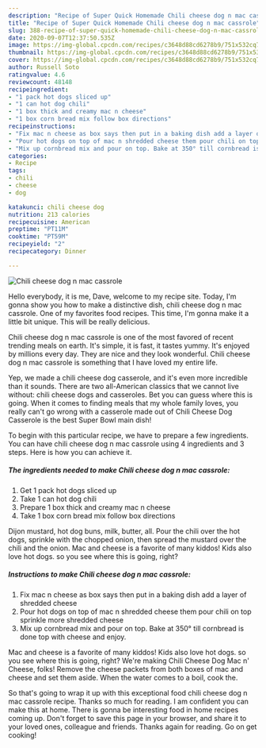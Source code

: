 ```yaml
---
description: "Recipe of Super Quick Homemade Chili cheese dog n mac cassrole"
title: "Recipe of Super Quick Homemade Chili cheese dog n mac cassrole"
slug: 388-recipe-of-super-quick-homemade-chili-cheese-dog-n-mac-cassrole
date: 2020-09-07T12:37:50.535Z
image: https://img-global.cpcdn.com/recipes/c3648d88cd6278b9/751x532cq70/chili-cheese-dog-n-mac-cassrole-recipe-main-photo.jpg
thumbnail: https://img-global.cpcdn.com/recipes/c3648d88cd6278b9/751x532cq70/chili-cheese-dog-n-mac-cassrole-recipe-main-photo.jpg
cover: https://img-global.cpcdn.com/recipes/c3648d88cd6278b9/751x532cq70/chili-cheese-dog-n-mac-cassrole-recipe-main-photo.jpg
author: Russell Soto
ratingvalue: 4.6
reviewcount: 48148
recipeingredient:
- "1 pack hot dogs sliced up"
- "1 can hot dog chili"
- "1 box thick and creamy mac n cheese"
- "1 box corn bread mix follow box directions"
recipeinstructions:
- "Fix mac n cheese as box says then put in a baking dish add a layer of shredded cheese"
- "Pour hot dogs on top of mac n shredded cheese them pour chili on top sprinkle more shredded cheese"
- "Mix up cornbread mix and pour on top. Bake at 350° till cornbread is done top with cheese and enjoy."
categories:
- Recipe
tags:
- chili
- cheese
- dog

katakunci: chili cheese dog 
nutrition: 213 calories
recipecuisine: American
preptime: "PT11M"
cooktime: "PT59M"
recipeyield: "2"
recipecategory: Dinner

---
```



![Chili cheese dog n mac cassrole](https://img-global.cpcdn.com/recipes/c3648d88cd6278b9/751x532cq70/chili-cheese-dog-n-mac-cassrole-recipe-main-photo.jpg)

Hello everybody, it is me, Dave, welcome to my recipe site. Today, I'm gonna show you how to make a distinctive dish, chili cheese dog n mac cassrole. One of my favorites food recipes. This time, I'm gonna make it a little bit unique. This will be really delicious.

Chili cheese dog n mac cassrole is one of the most favored of recent trending meals on earth. It's simple, it is fast, it tastes yummy. It's enjoyed by millions every day. They are nice and they look wonderful. Chili cheese dog n mac cassrole is something that I have loved my entire life.

Yep, we made a chili cheese dog casserole, and it&#39;s even more incredible than it sounds. There are two all-American classics that we cannot live without: chili cheese dogs and casseroles. Bet you can guess where this is going. When it comes to finding meals that my whole family loves, you really can&#39;t go wrong with a casserole made out of Chili Cheese Dog Casserole is the best Super Bowl main dish!


To begin with this particular recipe, we have to prepare a few ingredients. You can have chili cheese dog n mac cassrole using 4 ingredients and 3 steps. Here is how you can achieve it.

<!--inarticleads1-->

##### The ingredients needed to make Chili cheese dog n mac cassrole:

1. Get 1 pack hot dogs sliced up
1. Take 1 can hot dog chili
1. Prepare 1 box thick and creamy mac n cheese
1. Take 1 box corn bread mix follow box directions


Dijon mustard, hot dog buns, milk, butter, all. Pour the chili over the hot dogs, sprinkle with the chopped onion, then spread the mustard over the chili and the onion. Mac and cheese is a favorite of many kiddos! Kids also love hot dogs. so you see where this is going, right? 

<!--inarticleads2-->

##### Instructions to make Chili cheese dog n mac cassrole:

1. Fix mac n cheese as box says then put in a baking dish add a layer of shredded cheese
1. Pour hot dogs on top of mac n shredded cheese them pour chili on top sprinkle more shredded cheese
1. Mix up cornbread mix and pour on top. Bake at 350° till cornbread is done top with cheese and enjoy.


Mac and cheese is a favorite of many kiddos! Kids also love hot dogs. so you see where this is going, right? We&#39;re making Chili Cheese Dog Mac n&#39; Cheese, folks! Remove the cheese packets from both boxes of mac and cheese and set them aside. When the water comes to a boil, cook the. 

So that's going to wrap it up with this exceptional food chili cheese dog n mac cassrole recipe. Thanks so much for reading. I am confident you can make this at home. There is gonna be interesting food in home recipes coming up. Don't forget to save this page in your browser, and share it to your loved ones, colleague and friends. Thanks again for reading. Go on get cooking!
